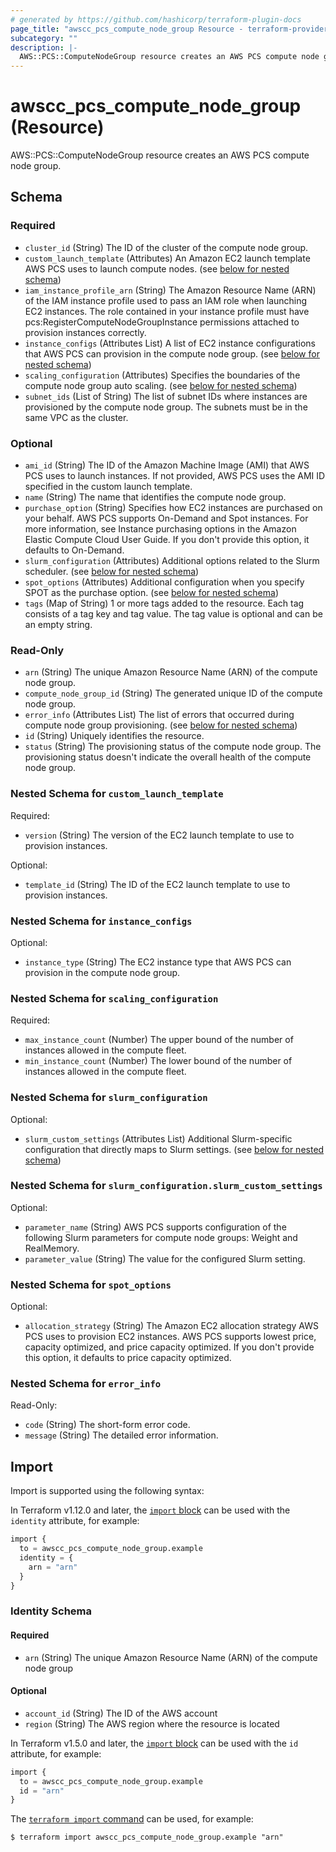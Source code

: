 ```yaml
---
# generated by https://github.com/hashicorp/terraform-plugin-docs
page_title: "awscc_pcs_compute_node_group Resource - terraform-provider-awscc"
subcategory: ""
description: |-
  AWS::PCS::ComputeNodeGroup resource creates an AWS PCS compute node group.
---
```


# awscc_pcs_compute_node_group (Resource)

AWS::PCS::ComputeNodeGroup resource creates an AWS PCS compute node group.



<!-- schema generated by tfplugindocs -->
## Schema

### Required

- `cluster_id` (String) The ID of the cluster of the compute node group.
- `custom_launch_template` (Attributes) An Amazon EC2 launch template AWS PCS uses to launch compute nodes. (see [below for nested schema](#nestedatt--custom_launch_template))
- `iam_instance_profile_arn` (String) The Amazon Resource Name (ARN) of the IAM instance profile used to pass an IAM role when launching EC2 instances. The role contained in your instance profile must have pcs:RegisterComputeNodeGroupInstance permissions attached to provision instances correctly.
- `instance_configs` (Attributes List) A list of EC2 instance configurations that AWS PCS can provision in the compute node group. (see [below for nested schema](#nestedatt--instance_configs))
- `scaling_configuration` (Attributes) Specifies the boundaries of the compute node group auto scaling. (see [below for nested schema](#nestedatt--scaling_configuration))
- `subnet_ids` (List of String) The list of subnet IDs where instances are provisioned by the compute node group. The subnets must be in the same VPC as the cluster.

### Optional

- `ami_id` (String) The ID of the Amazon Machine Image (AMI) that AWS PCS uses to launch instances. If not provided, AWS PCS uses the AMI ID specified in the custom launch template.
- `name` (String) The name that identifies the compute node group.
- `purchase_option` (String) Specifies how EC2 instances are purchased on your behalf. AWS PCS supports On-Demand and Spot instances. For more information, see Instance purchasing options in the Amazon Elastic Compute Cloud User Guide. If you don't provide this option, it defaults to On-Demand.
- `slurm_configuration` (Attributes) Additional options related to the Slurm scheduler. (see [below for nested schema](#nestedatt--slurm_configuration))
- `spot_options` (Attributes) Additional configuration when you specify SPOT as the purchase option. (see [below for nested schema](#nestedatt--spot_options))
- `tags` (Map of String) 1 or more tags added to the resource. Each tag consists of a tag key and tag value. The tag value is optional and can be an empty string.

### Read-Only

- `arn` (String) The unique Amazon Resource Name (ARN) of the compute node group.
- `compute_node_group_id` (String) The generated unique ID of the compute node group.
- `error_info` (Attributes List) The list of errors that occurred during compute node group provisioning. (see [below for nested schema](#nestedatt--error_info))
- `id` (String) Uniquely identifies the resource.
- `status` (String) The provisioning status of the compute node group. The provisioning status doesn't indicate the overall health of the compute node group.

<a id="nestedatt--custom_launch_template"></a>
### Nested Schema for `custom_launch_template`

Required:

- `version` (String) The version of the EC2 launch template to use to provision instances.

Optional:

- `template_id` (String) The ID of the EC2 launch template to use to provision instances.


<a id="nestedatt--instance_configs"></a>
### Nested Schema for `instance_configs`

Optional:

- `instance_type` (String) The EC2 instance type that AWS PCS can provision in the compute node group.


<a id="nestedatt--scaling_configuration"></a>
### Nested Schema for `scaling_configuration`

Required:

- `max_instance_count` (Number) The upper bound of the number of instances allowed in the compute fleet.
- `min_instance_count` (Number) The lower bound of the number of instances allowed in the compute fleet.


<a id="nestedatt--slurm_configuration"></a>
### Nested Schema for `slurm_configuration`

Optional:

- `slurm_custom_settings` (Attributes List) Additional Slurm-specific configuration that directly maps to Slurm settings. (see [below for nested schema](#nestedatt--slurm_configuration--slurm_custom_settings))

<a id="nestedatt--slurm_configuration--slurm_custom_settings"></a>
### Nested Schema for `slurm_configuration.slurm_custom_settings`

Optional:

- `parameter_name` (String) AWS PCS supports configuration of the following Slurm parameters for compute node groups: Weight and RealMemory.
- `parameter_value` (String) The value for the configured Slurm setting.



<a id="nestedatt--spot_options"></a>
### Nested Schema for `spot_options`

Optional:

- `allocation_strategy` (String) The Amazon EC2 allocation strategy AWS PCS uses to provision EC2 instances. AWS PCS supports lowest price, capacity optimized, and price capacity optimized. If you don't provide this option, it defaults to price capacity optimized.


<a id="nestedatt--error_info"></a>
### Nested Schema for `error_info`

Read-Only:

- `code` (String) The short-form error code.
- `message` (String) The detailed error information.

## Import

Import is supported using the following syntax:

In Terraform v1.12.0 and later, the [`import` block](https://developer.hashicorp.com/terraform/language/import) can be used with the `identity` attribute, for example:

```terraform
import {
  to = awscc_pcs_compute_node_group.example
  identity = {
    arn = "arn"
  }
}
```

<!-- schema generated by tfplugindocs -->
### Identity Schema

#### Required

- `arn` (String) The unique Amazon Resource Name (ARN) of the compute node group

#### Optional

- `account_id` (String) The ID of the AWS account
- `region` (String) The AWS region where the resource is located

In Terraform v1.5.0 and later, the [`import` block](https://developer.hashicorp.com/terraform/language/import) can be used with the `id` attribute, for example:

```terraform
import {
  to = awscc_pcs_compute_node_group.example
  id = "arn"
}
```

The [`terraform import` command](https://developer.hashicorp.com/terraform/cli/commands/import) can be used, for example:

```shell
$ terraform import awscc_pcs_compute_node_group.example "arn"
```
